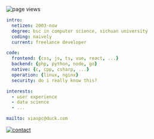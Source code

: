 ![page views](https://komarev.com/ghpvc/?username=xiaopc&color=brightgreen&label=page%20views)

```yaml
intro:
  netizen: 2003-now
  degree: bsc in computer science, sichuan university
  coding: naively
  current: freelance developer

code:
  frontend: {css, js, ts, vue, react, ...}
  backend: {php, python, node, go}
  native: {c, cpp, csharp, ...}
  operation: {linux, nginx}
  security: do i really know this?

interests:
  - user experience
  - data science
  - ...

mailto: xiaopc@duck.com
```

[![contact](https://badgen.net/badge/get/in%20touch/27D5AC)](https://xpc.im/)